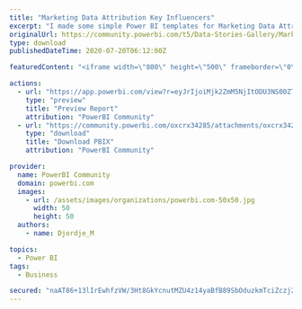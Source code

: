 ```yaml
---
title: "Marketing Data Attribution Key Influencers"
excerpt: "I made some simple Power BI templates for Marketing Data Attribution and published on Power BI Data Story Gallery. The source data are taken from the"
originalUrl: https://community.powerbi.com/t5/Data-Stories-Gallery/Marketing-Data-Attribution-Key-Influencers/m-p/1235179
type: download
publishedDateTime: 2020-07-20T06:12:00Z

featuredContent: "<iframe width=\"800\" height=\"500\" frameborder=\"0\" src=\"https://app.powerbi.com/view?r=eyJrIjoiMjk2ZmM5NjItODU3NS00ZTU0LTlmZWItZDU1YmFkNjJiMmFhIiwidCI6IjYyYjBiNjRjLTRiNWItNDU5OC04OGZlLTljYTIxNmM1NjdkMiIsImMiOjh9&amp;embedImagePlaceholder=true&amp;pageName=ReportSectiona456cdd07d035524421a\"></iframe>"

actions:
  - url: "https://app.powerbi.com/view?r=eyJrIjoiMjk2ZmM5NjItODU3NS00ZTU0LTlmZWItZDU1YmFkNjJiMmFhIiwidCI6IjYyYjBiNjRjLTRiNWItNDU5OC04OGZlLTljYTIxNmM1NjdkMiIsImMiOjh9&amp;embedImagePlaceholder=true&amp;pageName=ReportSectiona456cdd07d035524421a"
    type: "preview"
    title: "Preview Report"
    attribution: "PowerBI Community"
  - url: "https://community.powerbi.com/oxcrx34285/attachments/oxcrx34285/DataStoriesGallery/4282/1/Multichannel%20AttributionKey%20Influencers.pbix"
    type: "download"
    title: "Download PBIX"
    attribution: "PowerBI Community"

provider:
  name: PowerBI Community
  domain: powerbi.com
  images:
    - url: /assets/images/organizations/powerbi.com-50x50.jpg
      width: 50
      height: 50
  authors:
    - name: Djordje_M

topics:
  - Power BI
tags:
  - Business

secured: "naAT86+13lIrEwhfzVW/3Ht8GkYcnutMZU4z14yaBfB89SbOduzkmTciZczj2ItATEMI/JQstpMG5exuGTUJJFyjx4tvrZ5tkgXz54N2h0oWsuXeCviDWMN6VU2yicnapqDMrzYjL5TqMAVgbxKMJeOioXBW/m01hLH8N/RloKN0A1nhvlWEZTtrqtidMK3Uzz9/TWIMfzqxS/A0n9Up8Yke97OSM+y5e1+v3V7Q6mr2Gx9M3V4UtA8CoT7rQg4jSPs1lHa188JeIGt7V9ssUFTtctmwfpeRc8ADANN5g7BAAfnladBGzfWDt6QTlFWGeACXbVVUFXHQgeWvxEUSNzJT+zv7mDib9dPkv/uWChswDhuQOJdX4blfYqGLTFVI;Qyq/cg6ll4vEa1MY0Yl6SA=="
---
```


